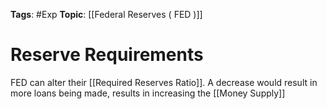 
**Tags**: #Exp
**Topic**: [[Federal Reserves ( FED )]]

# Reserve Requirements
FED can alter their [[Required Reserves Ratio]]. A decrease would result in more loans being made, results in increasing the [[Money Supply]]
